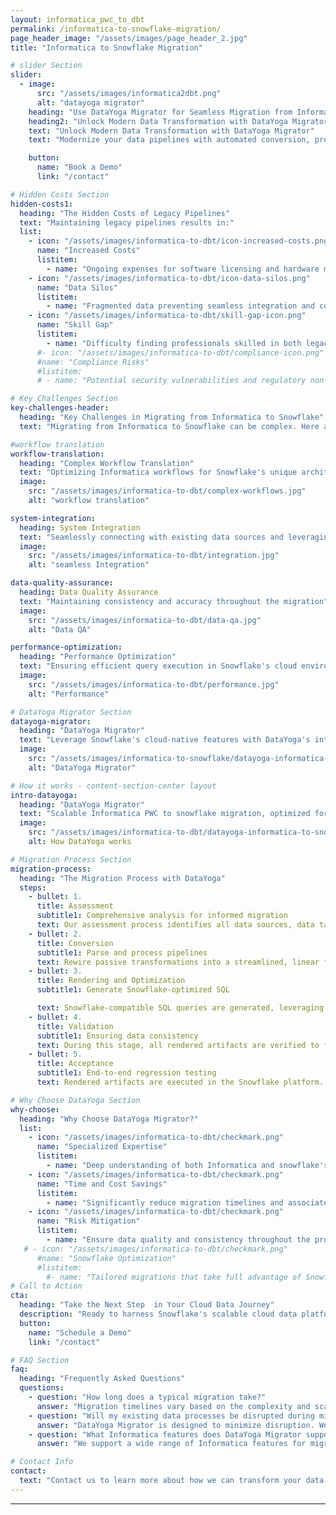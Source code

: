 ```yaml
---
layout: informatica_pwc_to_dbt
permalink: /informatica-to-snowflake-migration/
page_header_image: "/assets/images/page_header_2.jpg"
title: "Informatica to Snowflake Migration"

# slider Section
slider:
  - image:
      src: "/assets/images/informatica2dbt.png"
      alt: "datayoga migrator"
    heading: "Use DataYoga Migrator for Seamless Migration from Informatica PWC to snowflake"
    heading2: "Unlock Modern Data Transformation with DataYoga Migrator"
    text: "Unlock Modern Data Transformation with DataYoga Migrator"
    text: "Modernize your data pipelines with automated conversion, preserving business logic and optimizing for Snowflake's cloud-native features. Harness Snowflake's scalable cloud data platform while minimizing risk and maximizing ROI in your migration journey."

    button:
      name: "Book a Demo"
      link: "/contact"

# Hidden Costs Section
hidden-costs1:
  heading: "The Hidden Costs of Legacy Pipelines"
  text: "Maintaining legacy pipelines results in:"
  list:
    - icon: "/assets/images/informatica-to-dbt/icon-increased-costs.png"
      name: "Increased Costs"
      listitem:
        - name: "Ongoing expenses for software licensing and hardware maintenance"
    - icon: "/assets/images/informatica-to-dbt/icon-data-silos.png"
      name: "Data Silos"
      listitem:
        - name: "Fragmented data preventing seamless integration and comprehensive analysis"
    - icon: "/assets/images/informatica-to-dbt/skill-gap-icon.png"
      name: "Skill Gap"
      listitem:
        - name: "Difficulty finding professionals skilled in both legacy and modern cloud platforms like Snowflake"
      #- icon: "/assets/images/informatica-to-dbt/compliance-icon.png"
      #name: "Compliance Risks"
      #listitem:
      # - name: "Potential security vulnerabilities and regulatory non-compliance"

# Key Challenges Section
key-challenges-header:
  heading: "Key Challenges in Migrating from Informatica to Snowflake"
  text: "Migrating from Informatica to Snowflake can be complex. Here are the key challenges you may encounter:"

#workflow translation
workflow-translation:
  heading: "Complex Workflow Translation"
  text: "Optimizing Informatica workflows for Snowflake's unique architecture and features, including its powerful SQL capabilities and cloud-native functions"
  image:
    src: "/assets/images/informatica-to-dbt/complex-workflows.jpg"
    alt: "workflow translation"

system-integration:
  heading: System Integration
  text: "Seamlessly connecting with existing data sources and leveraging Snowflake's robust data sharing and integration capabilities"
  image:
    src: "/assets/images/informatica-to-dbt/integration.jpg"
    alt: "seamless Integration"

data-quality-assurance:
  heading: Data Quality Assurance
  text: "Maintaining consistency and accuracy throughout the migration"
  image:
    src: "/assets/images/informatica-to-dbt/data-qa.jpg"
    alt: "Data QA"

performance-optimization:
  heading: "Performance Optimization"
  text: "Ensuring efficient query execution in Snowflake's cloud environment, taking advantage of its unique separation of storage and compute"
  image:
    src: "/assets/images/informatica-to-dbt/performance.jpg"
    alt: "Performance"

# DataYoga Migrator Section
datayoga-migrator:
  heading: "DataYoga Migrator"
  text: "Leverage Snowflake's cloud-native features with DataYoga's intelligent migration"
  image:
    src: "/assets/images/informatica-to-snowflake/datayoga-informatica-to-snowflake-migation.png"
    alt: "DataYoga Migrator"

# How it works - content-section-center layout
intro-datayoga:
  heading: "DataYoga Migrator"
  text: "Scalable Informatica PWC to snowflake migration, optimized for cloud performance"
  image:
    src: "/assets/images/informatica-to-dbt/datayoga-informatica-to-snowflake-migation.png"
    alt: How DataYoga works

# Migration Process Section
migration-process:
  heading: "The Migration Process with DataYoga"
  steps:
    - bullet: 1.
      title: Assessment
      subtitle1: Comprehensive analysis for informed migration
      text: Our assessment process identifies all data sources, data targets, lookup entities, transformations, and expression types, producing a detailed report that classifies the complexity of each pipeline and its suitability for Snowflake's architecture..
    - bullet: 2.
      title: Conversion
      subtitle1: Parse and process pipelines
      text: Rewire passive transformations into a streamlined, linear flow and transform all blocks into our proprietary, target-agnostic format. This ensures that pipelines are ready to be optimized for Snowflake's cloud environment in the subsequent rendering step.
    - bullet: 3.
      title: Rendering and Optimization
      subtitle1: Generate Snowflake-optimized SQL

      text: Snowflake-compatible SQL queries are generated, leveraging Snowflake's unique features. Our process ensures accurate dialect translation and optimization for Snowflake's architecture..
    - bullet: 4.
      title: Validation
      subtitle1: Ensuring data consistency
      text: During this stage, all rendered artifacts are verified to function correctly and that data entities align precisely with those in the Snowflake environment. Using automated comparison tools, the new pipelines are regression tested to ensure a full match with the legacy system.
    - bullet: 5.
      title: Acceptance
      subtitle1: End-to-end regression testing
      text: Rendered artifacts are executed in the Snowflake platform. A detailed comparison is conducted of the target data entities with those from the legacy pipelines. This final verification ensures that the migration not only aligns perfectly with operational requirements but also maintains data integrity.

# Why Choose DataYoga Section
why-choose:
  heading: "Why Choose DataYoga Migrator?"
  list:
    - icon: "/assets/images/informatica-to-dbt/checkmark.png"
      name: "Specialized Expertise"
      listitem:
        - name: "Deep understanding of both Informatica and snowflake's unique architecture"
    - icon: "/assets/images/informatica-to-dbt/checkmark.png"
      name: "Time and Cost Savings"
      listitem:
        - name: "Significantly reduce migration timelines and associated costs, optimized for Snowflake's unique pricing model"
    - icon: "/assets/images/informatica-to-dbt/checkmark.png"
      name: "Risk Mitigation"
      listitem:
        - name: "Ensure data quality and consistency throughout the process"
   # - icon: "/assets/images/informatica-to-dbt/checkmark.png"
      #name: "Snowflake Optimization"
      #listitem:
        #- name: "Tailored migrations that take full advantage of Snowflake's cloud-native capabilities and scalable architecture"
# Call to Action
cta:
  heading: "Take the Next Step  in Your Cloud Data Journey"
  description: "Ready to harness Snowflake's scalable cloud data platform for your Informatica workflows?"
  button:
    name: "Schedule a Demo"
    link: "/contact"

# FAQ Section
faq:
  heading: "Frequently Asked Questions"
  questions:
    - question: "How long does a typical migration take?"
      answer: "Migration timelines vary based on the complexity and scale of your existing workflows. Contact us for a personalized assessment."
    - question: "Will my existing data processes be disrupted during migration?"
      answer: "DataYoga Migrator is designed to minimize disruption. We can work with you to plan a phased migration approach if needed."
    - question: "What Informatica features does DataYoga Migrator support for Snowflake migration?"
      answer: "We support a wide range of Informatica features for migration to Snowflake, including various transformations, mapplets, and specific integration capabilities. Our solution is tailored to translate these features into optimized Snowflake constructs, taking advantage of Snowflake's unique SQL extensions and cloud-native functions."

# Contact Info
contact:
  text: "Contact us to learn more about how we can transform your data processes and unlock the full potential of your data assets with Snowflake."
---
```


---

